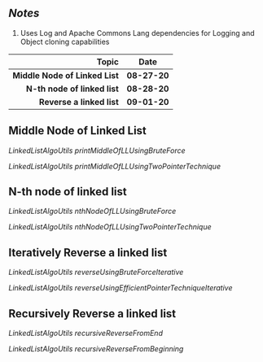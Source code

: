 _**Notes**_
------------
1. Uses Log and Apache Commons Lang dependencies for Logging and Object cloning capabilities

Topic | Date |
---:|---| 
**Middle Node of Linked List** | **08-27-20** | 
**N-th node of linked list** | **08-28-20** |
**Reverse a linked list** | **09-01-20** |

Middle Node of Linked List
---------------------

_LinkedListAlgoUtils printMiddleOfLLUsingBruteForce_

_LinkedListAlgoUtils printMiddleOfLLUsingTwoPointerTechnique_

N-th node of linked list
-------------------------

_LinkedListAlgoUtils nthNodeOfLLUsingBruteForce_ 

_LinkedListAlgoUtils nthNodeOfLLUsingTwoPointerTechnique_


Iteratively Reverse a linked list
---------------------------------

_LinkedListAlgoUtils reverseUsingBruteForceIterative_ 

_LinkedListAlgoUtils reverseUsingEfficientPointerTechniqueIterative_

Recursively Reverse a linked list
--------------------------------- 

_LinkedListAlgoUtils recursiveReverseFromEnd_

_LinkedListAlgoUtils recursiveReverseFromBeginning_